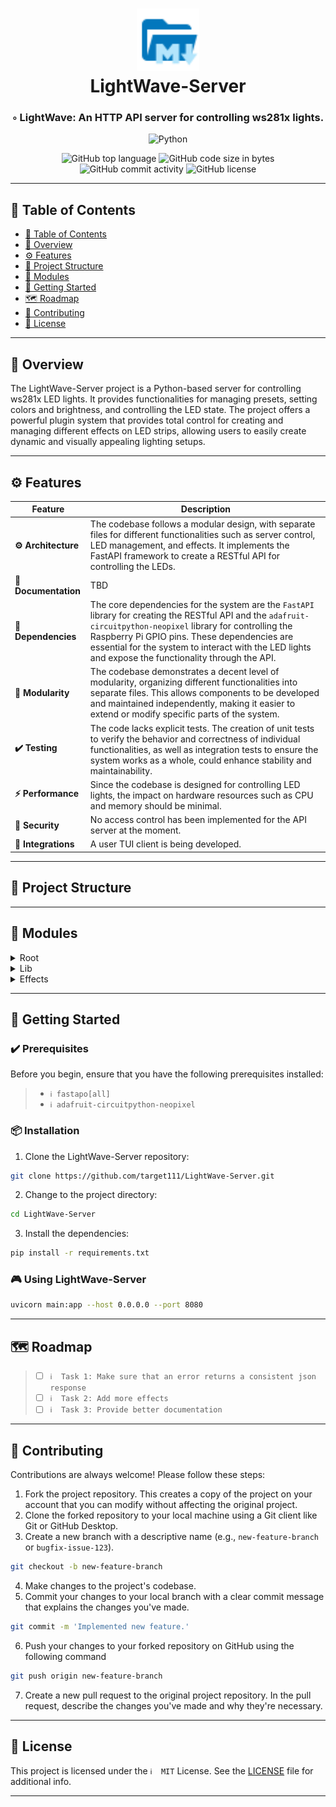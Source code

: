 <div align="center">
<h1 align="center">
<img src="https://raw.githubusercontent.com/PKief/vscode-material-icon-theme/ec559a9f6bfd399b82bb44393651661b08aaf7ba/icons/folder-markdown-open.svg" width="100" />
<br>LightWave-Server
</h1>
<h3>◦ LightWave: An HTTP API server for controlling ws281x lights. </h3>

<p align="center">
<img src="https://img.shields.io/badge/Python-3776AB.svg?style&logo=Python&logoColor=white" alt="Python" />
</p>
<img src="https://img.shields.io/github/languages/top/target111/LightWave-Server?style&color=81a1c1" alt="GitHub top language" />
<img src="https://img.shields.io/github/languages/code-size/target111/LightWave-Server?style&color=a3be8c&" alt="GitHub code size in bytes" />
<img src="https://img.shields.io/github/commit-activity/m/target111/LightWave-Server?style&color=bf616a" alt="GitHub commit activity" />
<img src="https://img.shields.io/github/license/target111/LightWave-Server?style&color=b48ead" alt="GitHub license" />
</div>

---

## 📒 Table of Contents
- [📒 Table of Contents](#-table-of-contents)
- [📍 Overview](#-overview)
- [⚙️ Features](#%EF%B8%8F-features)
- [📂 Project Structure](#-project-structure)
- [🧩 Modules](#-modules)
- [🚀 Getting Started](#-getting-started)
- [🗺 Roadmap](#-roadmap)
- [🤝 Contributing](#-contributing)
- [📄 License](#-license)

---


## 📍 Overview

The LightWave-Server project is a Python-based server for controlling ws281x LED lights. It provides functionalities for managing presets, setting colors and brightness, and controlling the LED state. The project offers a powerful plugin system that provides total control for creating and managing different effects on LED strips, allowing users to easily create dynamic and visually appealing lighting setups.

---

## ⚙️ Features

| Feature                | Description                                                                                                                                                                                                                |
|------------------------|----------------------------------------------------------------------------------------------------------------------------------------------------------------------------------------------------------------------------|
| **⚙️ Architecture**     | The codebase follows a modular design, with separate files for different functionalities such as server control, LED management, and effects. It implements the FastAPI framework to create a RESTful API for controlling the LEDs.                                  |
| **📖 Documentation**    | TBD                                                                                                                                                                                                                              |
| **🔗 Dependencies**     | The core dependencies for the system are the `FastAPI` library for creating the RESTful API and the `adafruit-circuitpython-neopixel` library for controlling the Raspberry Pi GPIO pins. These dependencies are essential for the system to interact with the LED lights and expose the functionality through the API. |
| **🧩 Modularity**       | The codebase demonstrates a decent level of modularity, organizing different functionalities into separate files. This allows components to be developed and maintained independently, making it easier to extend or modify specific parts of the system.                                |
| **✔️ Testing**          | The code lacks explicit tests. The creation of unit tests to verify the behavior and correctness of individual functionalities, as well as integration tests to ensure the system works as a whole, could enhance stability and maintainability.                                          |
| **⚡️ Performance**      | Since the codebase is designed for controlling LED lights, the impact on hardware resources such as CPU and memory should be minimal.                                           |
| **🔐 Security**         | No access control has been implemented for the API server at the moment.          |                                                         |
| **🔌 Integrations**     | A user TUI client is being developed.                 |

---


## 📂 Project Structure




---

## 🧩 Modules

<details closed><summary>Root</summary>

| File                                                                           | Summary                                                                                                                                                                                                                                                                                |
| ---                                                                            | ---                                                                                                                                                                                                                                                                                    |
| [main.py](https://github.com/target111/LightWave-Server.git/blob/main/main.py) | The code snippet imports necessary modules and creates an object of a custom server class (LightWave), with a LED object and an effect registry object passed as arguments. This enables control of LEDs connected to a specific PIN, applying different effects through the registry. |

</details>

<details closed><summary>Lib</summary>

| File                                                                                   | Summary                                                                                                                                                                                                                                                                                                                                                                    |
| ---                                                                                    | ---                                                                                                                                                                                                                                                                                                                                                                        |
| [server.py](https://github.com/target111/LightWave-Server.git/blob/main/lib/server.py) | This code defines a FastAPI application for controlling LED lights. It provides functionalities for managing presets, setting colors and brightness, and controlling the LED state.                                                                                                                                                                                        |
| [led.py](https://github.com/target111/LightWave-Server.git/blob/main/lib/led.py)       | The provided code snippet includes classes and functions for creating and managing LED effects. It consists of an abstract base class for effects, an effect registry, an LED class for controlling the LEDs, and a mock LED class for testing. The code allows for registering and retrieving effects, setting LED colors and brightness, and shows results in real-time. |
| [config.py](https://github.com/target111/LightWave-Server.git/blob/main/lib/config.py) | The code snippet defines the number of LEDs connected to the board and sets the pin used for controlling them.                                                                                                                                                                                                                                                             |

</details>

<details closed><summary>Effects</summary>

| File                                                                                             | Summary                                                                                                                                                                                                                                                                                                                                             |
| ---                                                                                              | ---                                                                                                                                                                                                                                                                                                                                                 |
| [rainbow.py](https://github.com/target111/LightWave-Server.git/blob/main/lib/effects/rainbow.py) | The provided code snippet defines a RainbowCycle class that represents a rainbow effect on an LED strip. It does this by iterating over each pixel on the strip and calculating the RGB values based on the current position in a color wheel. The colors are then set on the pixels and displayed. The effect continues until the code is stopped. |

</details>

---

## 🚀 Getting Started

### ✔️ Prerequisites

Before you begin, ensure that you have the following prerequisites installed:
> - `ℹ️ fastapo[all]`
> - `ℹ️ adafruit-circuitpython-neopixel`

### 📦 Installation

1. Clone the LightWave-Server repository:
```sh
git clone https://github.com/target111/LightWave-Server.git
```

2. Change to the project directory:
```sh
cd LightWave-Server
```

3. Install the dependencies:
```sh
pip install -r requirements.txt
```

### 🎮 Using LightWave-Server

```sh
uvicorn main:app --host 0.0.0.0 --port 8080
```
---


## 🗺 Roadmap

> - [ ] `ℹ️  Task 1: Make sure that an error returns a consistent json response`
> - [ ] `ℹ️  Task 2: Add more effects`
> - [ ] `ℹ️  Task 3: Provide better documentation`


---

## 🤝 Contributing

Contributions are always welcome! Please follow these steps:
1. Fork the project repository. This creates a copy of the project on your account that you can modify without affecting the original project.
2. Clone the forked repository to your local machine using a Git client like Git or GitHub Desktop.
3. Create a new branch with a descriptive name (e.g., `new-feature-branch` or `bugfix-issue-123`).
```sh
git checkout -b new-feature-branch
```
4. Make changes to the project's codebase.
5. Commit your changes to your local branch with a clear commit message that explains the changes you've made.
```sh
git commit -m 'Implemented new feature.'
```
6. Push your changes to your forked repository on GitHub using the following command
```sh
git push origin new-feature-branch
```
7. Create a new pull request to the original project repository. In the pull request, describe the changes you've made and why they're necessary.

---

## 📄 License

This project is licensed under the `ℹ️  MIT` License. See the [LICENSE](https://github.com/target111/LightWave-Server/LICENSE) file for additional info.

---

